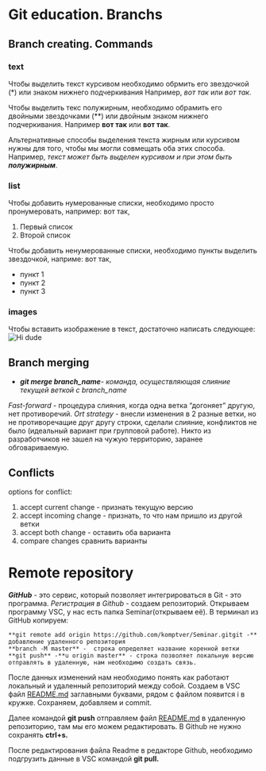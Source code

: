 # Git education. Branchs

## Branch creating. Commands

### text

Чтобы выделить текст курсивом необходимо обрмить его  звездочкой (*) или знаком нижнего подчеркивания Например, *вот так* или _вот так_.

Чтобы выделить текс полужирным, необходимо обрамить его двойными звездочками (**) или двойным знаком нижнего подчеркивания. Например **вот так** или __вот так__.

Альтернативные способы выделения текста жирным или курсивом нужны для того, чтобы мы могли совмещать оба этих способа. Например, _текст может быть выделен курсивом и при этом быть **полужирным**_.

### list

Чтобы добавить нумерованные списки, необходимо просто пронумеровать, например: вот так,
1. Первый список
2. Второй список

Чтобы добавить ненумерованные списки, необходимо пункты выделить звездочкой, наприме: вот так,
* пункт 1
* пункт 2
* пункт 3

### images

Чтобы вставить изображение в текст, достаточно написать следующее:
![Hi dude](coole_dude.jpg)

## Branch merging

* _**git merge branch_name**_- *команда, осуществляющая слияние текущей веткой с branch_name*

_Fast-forward_ - процедура слияния, когда одна ветка “догоняет” другую, нет противоречий.
_Ort strategy_ - внесли изменения в 2 разные ветки, но не противоречащие друг другу строки, сделали слияние, конфликтов не было (идеальный вариант при групповой работе). Никто из разработчиков не зашел на чужую территорию, заранее обговариваемую.


## Conflicts

options for conflict:

1. accept current change - признать текущую версию
2. accept incoming change - признать, то что нам пришло из другой ветки
3. accept both change - оставить оба варианта
4. compare changes сравнить варианты

# Remote repository

**_GitHub_** - это сервис, который позволяет интегрироваться в Git - это программа.
*Регистрация в Github* - создаем репозиторий. Открываем программу VSC, у нас есть папка Seminar(открываем её). В терминал из GitHub копируем:

```
**git remote add origin https://github.com/komptver/Seminar.gitgit -** добавление удаленного репозитория 
**branch -M master** -  строка определяет название коренной ветки
**git push** -**u origin master** - строка позволяет локальную версию отправлять в удаленную, нам необходимо создать связь.
```

После данных изменений нам необходимо понять как работают локальный и удаленный репозиторий между собой. Создаем в VSC файл [README.md](http://README.md) заглавными буквами, рядом с файлом появится i в кружке. Сохраняем, добавляем и commit.

Далее командой **git push** отправляем файл [README.md](http://README.md) в удаленную репозиторию, там мы его можем редактировать. В Github не нужно сохранять **ctrl+s.**

После редактирования файла Readme в редакторе Github, необходимо подгрузить данные в VSC командой **git pull.**
